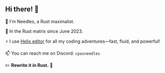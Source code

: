 ## Hi there! 👋

🚀 I'm Needles, a Rust maximalist.

🌱 In the Rust matrix since June 2023.

⚡ I use [Helix editor](https://helix-editor.com) for all my coding adventures—fast, fluid, and powerful!

📫 You can reach me on Discord: `cpasneedles`

✏️ **Rewrite it in Rust.** 🦀
